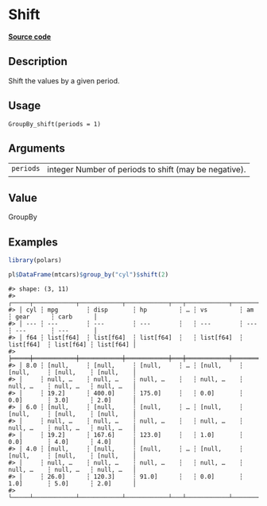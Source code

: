 

# Shift

[**Source code**](https://github.com/pola-rs/r-polars/tree/main/R/group_by.R#L261)

## Description

Shift the values by a given period.

## Usage

<pre><code class='language-R'>GroupBy_shift(periods = 1)
</code></pre>

## Arguments

<table>
<tr>
<td style="white-space: nowrap; font-family: monospace; vertical-align: top">
<code id="GroupBy_shift_:_periods">periods</code>
</td>
<td>
integer Number of periods to shift (may be negative).
</td>
</tr>
</table>

## Value

GroupBy

## Examples

``` r
library(polars)

pl$DataFrame(mtcars)$group_by("cyl")$shift(2)
```

    #> shape: (3, 11)
    #> ┌─────┬────────────┬────────────┬────────────┬───┬────────────┬────────────┬───────────┬───────────┐
    #> │ cyl ┆ mpg        ┆ disp       ┆ hp         ┆ … ┆ vs         ┆ am         ┆ gear      ┆ carb      │
    #> │ --- ┆ ---        ┆ ---        ┆ ---        ┆   ┆ ---        ┆ ---        ┆ ---       ┆ ---       │
    #> │ f64 ┆ list[f64]  ┆ list[f64]  ┆ list[f64]  ┆   ┆ list[f64]  ┆ list[f64]  ┆ list[f64] ┆ list[f64] │
    #> ╞═════╪════════════╪════════════╪════════════╪═══╪════════════╪════════════╪═══════════╪═══════════╡
    #> │ 8.0 ┆ [null,     ┆ [null,     ┆ [null,     ┆ … ┆ [null,     ┆ [null,     ┆ [null,    ┆ [null,    │
    #> │     ┆ null, …    ┆ null, …    ┆ null, …    ┆   ┆ null, …    ┆ null, …    ┆ null, …   ┆ null, …   │
    #> │     ┆ 19.2]      ┆ 400.0]     ┆ 175.0]     ┆   ┆ 0.0]       ┆ 0.0]       ┆ 3.0]      ┆ 2.0]      │
    #> │ 6.0 ┆ [null,     ┆ [null,     ┆ [null,     ┆ … ┆ [null,     ┆ [null,     ┆ [null,    ┆ [null,    │
    #> │     ┆ null, …    ┆ null, …    ┆ null, …    ┆   ┆ null, …    ┆ null, …    ┆ null, …   ┆ null, …   │
    #> │     ┆ 19.2]      ┆ 167.6]     ┆ 123.0]     ┆   ┆ 1.0]       ┆ 0.0]       ┆ 4.0]      ┆ 4.0]      │
    #> │ 4.0 ┆ [null,     ┆ [null,     ┆ [null,     ┆ … ┆ [null,     ┆ [null,     ┆ [null,    ┆ [null,    │
    #> │     ┆ null, …    ┆ null, …    ┆ null, …    ┆   ┆ null, …    ┆ null, …    ┆ null, …   ┆ null, …   │
    #> │     ┆ 26.0]      ┆ 120.3]     ┆ 91.0]      ┆   ┆ 0.0]       ┆ 1.0]       ┆ 5.0]      ┆ 2.0]      │
    #> └─────┴────────────┴────────────┴────────────┴───┴────────────┴────────────┴───────────┴───────────┘
